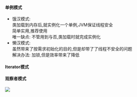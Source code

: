 #### 单例模式
* 饿汉模式:   
   类加载到内存后,就实例化一个单例,JVM保证线程安全   
   简单实用,推荐使用   
   唯一缺点: 不管用到与否,类加载时就完成实例化   
* 懒汉模式:   
   虽然带来了按需求初始化的目的,但是却带了了线程不安全的问题   
   解决办法: 加锁,但是效率带来了降低

#### Iterator模式

#### 观察者模式

![](https://github.com/mfqzhr/designpattern/blob/master/img/observer.png)